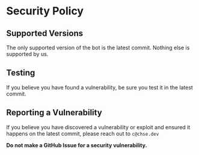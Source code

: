 # Security Policy

## Supported Versions

The only supported version of the bot is the latest commit. Nothing else is supported by us.

## Testing

If you believe you have found a vulnerability, be sure you test it in the latest commit.

## Reporting a Vulnerability

If you believe you have discovered a vulnerability or exploit and ensured it happens on the latest commit, please reach out to `c@chse.dev`

**Do not make a GitHub Issue for a security vulnerability.**
